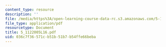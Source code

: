 ```yaml
---
content_type: resource
description: ''
file: /media/https%3A/open-learning-course-data-rc.s3.amazonaws.com/5-112-principles-of-chemical-science-fall-2005/036c7f36571cb51b51b7b54ffe66beba_5_1122005L16.pdf
file_type: application/pdf
resourcetype: Document
title: 5_1122005L16.pdf
uid: 036c7f36-571c-b51b-51b7-b54ffe66beba
---
```


